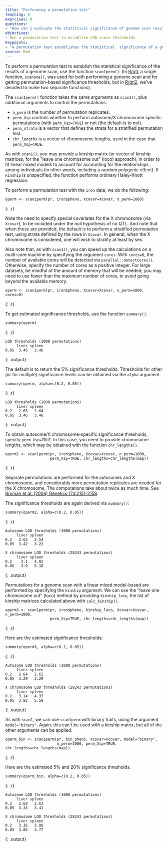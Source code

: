 ```yaml
---
title: "Performing a permutation test"
teaching: 0
exercises: 0
questions:
- "How can I evaluate the statistical significance of genome scan results?"
objectives:
- Run a permutation test to establish LOD score thresholds.
keypoints:
- "A permutation test establishes the statistical  significance of a genome scan."
source: Rmd
---
```




To perform a permutation test to establish the statistical significance of the results of a genome scan, use the function `scan1perm()`. (In
[R/qtl](http://rqtl.org), a single function, `scanone()`, was used for both performing a genome scan and for getting permutation-based significance thresholds, but in [R/qtl2](http://kbroman.org/qtl2),
we've decided to make two separate functions).

The `scan1perm()` function takes the same arguments as `scan1()`, plus additional arguments to control the permutations:

- `n_perm` is the number of permutation replicates.
- `perm_Xsp` controls whether to perform autosome/X chromosome
  specific permutations (with `perm_Xsp=TRUE`) or not (the default is
  to not).
- `perm_strata` is a vector that defines the strata for a stratified permutation
  test.
- `chr_lengths` is a vector of chromosome lengths, used in the case
  that `perm_Xsp=TRUE`.

As with `scan1()`, you may provide a kinship matrix (or vector of kinship matrices, for the "leave one chromosome out" (loco) approach), in order to fit linear mixed models to account for accounting for the
relationships among individuals (in other words, including a random polygenic effect). If `kinship` is unspecified, the function performs ordinary Haley-Knott regression.



To perform a permutation test with the `iron` data, we do the following:


~~~
operm <- scan1perm(pr, iron$pheno, Xcovar=Xcovar, n_perm=1000)
~~~
{: .r}

Note the need to specify special covariates for the X chromosome (via `Xcovar`), to be included under the null hypothesis of no QTL. And note that when these are provided, the default is to perform a stratified permutation test, using strata defined by the rows in
`Xcovar`. In general, when the X chromosome is considered, one will wish to stratify at least by sex.

Also note that, as with `scan1()`, you can speed up the calculations on a multi-core machine by specifying the argument `cores`. With `cores=0`, the number of available cores will be detected via `parallel::detectCores()`. Otherwise, specify the number of cores as a positive integer. For large datasets, be mindful of the amount of memory that will be needed; you may need to use fewer than the maximum number of cores, to avoid going beyond the available memory.


~~~
operm <- scan1perm(pr, iron$pheno, Xcovar=Xcovar, n_perm=1000, cores=0)
~~~
{: .r}

To get estimated significance thresholds, use the function `summary()`.




~~~
summary(operm)
~~~
{: .r}


~~~
LOD thresholds (1000 permutations)
     liver spleen
0.05  3.46   3.46
~~~
{: .output}

The default is to return the 5% significance thresholds. Thresholds for other (or for multiple) significance levels can be obtained via the
`alpha` argument.




~~~
summary(operm, alpha=c(0.2, 0.05))
~~~
{: .r}


~~~
LOD thresholds (1000 permutations)
     liver spleen
0.2   2.63   2.64
0.05  3.46   3.46
~~~
{: .output}

To obtain autosome/X chromosome-specific significance thresholds, specify `perm_Xsp=TRUE`. In this case, you need to provide chromosome lengths, which may be obtained with the function `chr_lengths()`.




~~~
operm2 <- scan1perm(pr, iron$pheno, Xcovar=Xcovar, n_perm=1000,
                    perm_Xsp=TRUE, chr_lengths=chr_lengths(map))
~~~
{: .r}

Separate permutations are performed for the autosomes and X chromosome, and considerably more permutation replicates are needed for the X chromosome. The computations take about twice as much time.
See [Broman et al. (2006) Genetics
174:2151-2158](https://www.ncbi.nlm.nih.gov/pubmed/17028340).

The significance thresholds are again derived via `summary()`:




~~~
summary(operm2, alpha=c(0.2, 0.05))
~~~
{: .r}


~~~
Autosome LOD thresholds (1000 permutations)
     liver spleen
0.2   2.65   2.54
0.05  3.42   3.22

X chromosome LOD thresholds (28243 permutations)
     liver spleen
0.2    3.1   4.02
0.05   3.9   5.18
~~~
{: .output}

Permutations for a genome scan with a linear mixed model-based are performed by specifying the `kinship` argument. We can use the "leave one chromosome out" (loco) method by providing `kinship_loco`, the list of kinship matrices calculated above with `calc_kinship()`.




~~~
operm3 <- scan1perm(pr, iron$pheno, kinship_loco, Xcovar=Xcovar, n_perm=1000,
                    perm_Xsp=TRUE, chr_lengths=chr_lengths(map))
~~~
{: .r}

Here are the estimated significance thresholds:




~~~
summary(operm3, alpha=c(0.2, 0.05))
~~~
{: .r}


~~~
Autosome LOD thresholds (1000 permutations)
     liver spleen
0.2   2.64   2.62
0.05  3.29   3.29

X chromosome LOD thresholds (28243 permutations)
     liver spleen
0.2   3.14   4.37
0.05  3.82   5.50
~~~
{: .output}

As with `scan1`, we can use `scan1perm` with binary traits, using the argument `model="binary"`. Again, this can't be used with a kinship matrix, but all of the other arguments can be applied.


~~~
operm_bin <- scan1perm(pr, bin_pheno, Xcovar=Xcovar, model="binary",
                       n_perm=1000, perm_Xsp=TRUE, chr_lengths=chr_lengths(map))
~~~
{: .r}

Here are the estimated 5% and 20% significance thresholds.




~~~
summary(operm_bin, alpha=c(0.2, 0.05))
~~~
{: .r}


~~~
Autosome LOD thresholds (1000 permutations)
     liver spleen
0.2   2.60   2.63
0.05  3.33   3.41

X chromosome LOD thresholds (28243 permutations)
     liver spleen
0.2   3.16   3.06
0.05  3.86   3.77
~~~
{: .output}
